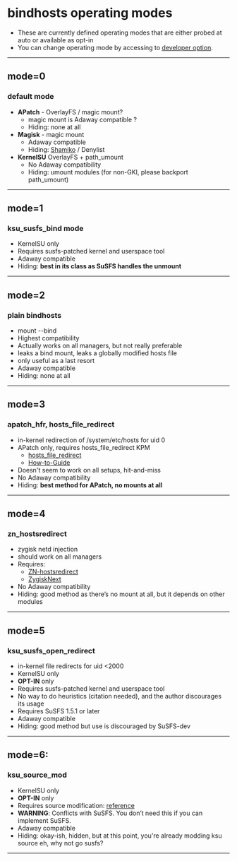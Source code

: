 # bindhosts operating modes
- These are currently defined operating modes that are either probed at auto or available as opt-in
- You can change operating mode by accessing to [developer option](https://github.com/backslashxx/bindhosts/issues/10#issue-2703531116).

---

## mode=0
### default mode
 - **APatch** - OverlayFS / magic mount?
   - magic mount is Adaway compatible ?
   - Hiding: none at all  
 - **Magisk** - magic mount  
   - Adaway compatible  
   - Hiding: [Shamiko](https://github.com/LSPosed/LSPosed.github.io/releases) / Denylist  
 - **KernelSU** OverlayFS + path_umount
   - No Adaway compatibility  
   - Hiding: umount modules (for non-GKI, please backport path_umount)

---

## mode=1
### ksu_susfs_bind mode
- KernelSU only  
- Requires susfs-patched kernel and userspace tool  
- Adaway compatible  
- Hiding: **best in its class as SuSFS handles the unmount**

---

## mode=2
### plain bindhosts
- mount --bind
- Highest compatibility
- Actually works on all managers, but not really preferable
- leaks a bind mount, leaks a globally modified hosts file  
- only useful as a last resort
- Adaway compatible
- Hiding: none at all

---

## mode=3
### apatch_hfr, hosts_file_redirect
- in-kernel redirection of /system/etc/hosts for uid 0
- APatch only, requires hosts_file_redirect KPM  
  - [hosts_file_redirect](https://github.com/AndroidPatch/kpm/blob/main/src/hosts_file_redirect/)  
  - [How-to-Guide](https://github.com/backslashxx/bindhosts/issues/3)
- Doesn't seem to work on all setups, hit-and-miss  
- No Adaway compatibility  
- Hiding: **best method for APatch, no mounts at all**

---

## mode=4
### zn_hostsredirect
- zygisk netd injection
- should work on all managers  
- Requires:  
  - [ZN-hostsredirect](https://github.com/aviraxp/ZN-hostsredirect)  
  - [ZygiskNext](https://github.com/Dr-TSNG/ZygiskNext)  
- No Adaway compatibility  
- Hiding: good method as there’s no mount at all, but it depends on other modules

---

## mode=5
### ksu_susfs_open_redirect
- in-kernel file redirects for uid <2000
- KernelSU only 
- **OPT-IN** only 
- Requires susfs-patched kernel and userspace tool  
- No way to do heuristics (citation needed), and the author discourages its usage  
- Requires SuSFS 1.5.1 or later  
- Adaway compatible
- Hiding: good method but use is discouraged by SuSFS-dev

---

## mode=6: 
### ksu_source_mod
- KernelSU only  
- **OPT-IN** only 
- Requires source modification: [reference](https://github.com/tiann/KernelSU/commit/2b2b0733d7c57324b742c017c302fc2c411fe0eb)  
- **WARNING**: Conflicts with SuSFS. You don’t need this if you can implement SuSFS.  
- Adaway compatible
- Hiding: okay-ish, hidden, but at this point, you're already modding ksu source eh, why not go susfs?

---
